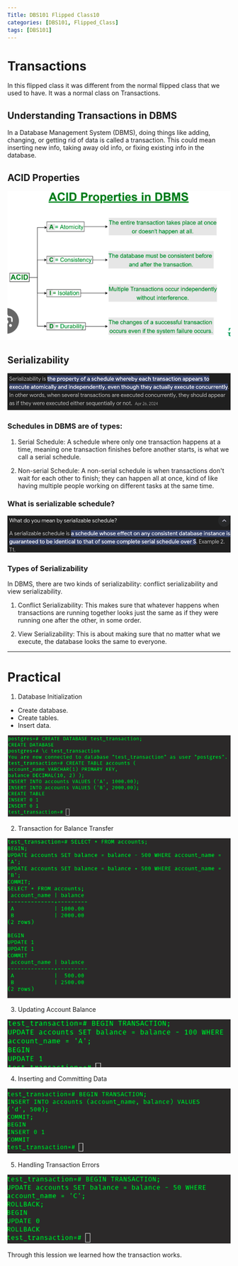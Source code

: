 ```yaml
---
Title: DBS101 Flipped Class10
categories: [DBS101, Flipped_Class]
tags: [DBS101]
---
```


# Transactions

In this flipped class it was different from the normal flipped class that we used to have. It was a normal class on Transactions.

## Understanding Transactions in DBMS

In a Database Management System (DBMS), doing things like  adding, changing, or getting rid of data is called a transaction. This could mean inserting new info, taking away old info, or fixing existing info in the database.

## ACID Properties

![acid](../assets/flippedclass10/acidp.png)

## Serializability

![Serializability](../assets/flippedclass10/Serializability.png)

### Schedules in DBMS are of types:

1. Serial Schedule: A schedule where only one transaction happens at a time, meaning one transaction finishes before another starts, is what we call a serial schedule.

2. Non-serial Schedule: A non-serial schedule is when transactions don't wait for each other to finish; they can happen all at once, kind of like having multiple people working on different tasks at the same time.

### What is serializable schedule?

![serializable schedule](../assets/flippedclass10/serializableschedule.png)

### Types of Serializability

In DBMS, there are two kinds of serializability: conflict serializability and view serializability.

1. Conflict Serializability: This makes sure that whatever happens when transactions are running together looks just the same as if they were running one after the other, in some order.

2. View Serializability: This is about making sure that no matter what we execute, the database looks the same to everyone.

--- 

# Practical 

1. Database Initialization

* Create database.
* Create tables.
* Insert data.

![p1](../assets/flippedclass10/p1.png)

2. Transaction for Balance Transfer

![p2](../assets/flippedclass10/p2.png)

3. Updating Account Balance

![p3](../assets/flippedclass10/p3.png)

4. Inserting and Committing Data

![p4](../assets/flippedclass10/p4.png)

5. Handling Transaction Errors

![p5](../assets/flippedclass10/p5.png)

Through this lession we learned how the transaction works.



